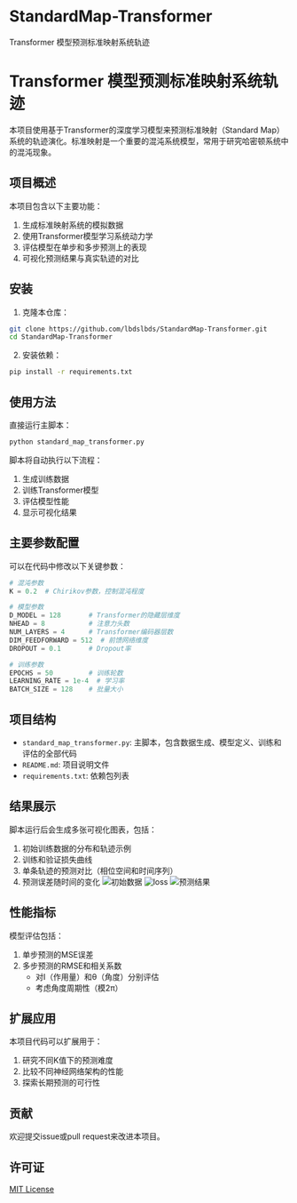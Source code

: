 # StandardMap-Transformer
Transformer 模型预测标准映射系统轨迹
# Transformer 模型预测标准映射系统轨迹

本项目使用基于Transformer的深度学习模型来预测标准映射（Standard Map）系统的轨迹演化。标准映射是一个重要的混沌系统模型，常用于研究哈密顿系统中的混沌现象。

## 项目概述

本项目包含以下主要功能：

1. 生成标准映射系统的模拟数据
2. 使用Transformer模型学习系统动力学
3. 评估模型在单步和多步预测上的表现
4. 可视化预测结果与真实轨迹的对比

## 安装

1. 克隆本仓库：
```bash
git clone https://github.com/lbdslbds/StandardMap-Transformer.git
cd StandardMap-Transformer
```

2. 安装依赖：
```bash
pip install -r requirements.txt
```

## 使用方法

直接运行主脚本：
```bash
python standard_map_transformer.py
```

脚本将自动执行以下流程：
1. 生成训练数据
2. 训练Transformer模型
3. 评估模型性能
4. 显示可视化结果

## 主要参数配置

可以在代码中修改以下关键参数：

```python
# 混沌参数
K = 0.2  # Chirikov参数，控制混沌程度

# 模型参数
D_MODEL = 128       # Transformer的隐藏层维度
NHEAD = 8           # 注意力头数
NUM_LAYERS = 4      # Transformer编码器层数
DIM_FEEDFORWARD = 512  # 前馈网络维度
DROPOUT = 0.1       # Dropout率

# 训练参数
EPOCHS = 50         # 训练轮数
LEARNING_RATE = 1e-4  # 学习率
BATCH_SIZE = 128    # 批量大小
```

## 项目结构

- `standard_map_transformer.py`: 主脚本，包含数据生成、模型定义、训练和评估的全部代码
- `README.md`: 项目说明文件
- `requirements.txt`: 依赖包列表

## 结果展示

脚本运行后会生成多张可视化图表，包括：

1. 初始训练数据的分布和轨迹示例
2. 训练和验证损失曲线
3. 单条轨迹的预测对比（相位空间和时间序列）
4. 预测误差随时间的变化
![初始数据](https://github.com/user-attachments/assets/2567430a-409f-4ac6-9117-b395958ea60b)
![loss](https://github.com/user-attachments/assets/4ac9f97b-b51a-4bde-a88b-34da133f6f60)
![预测结果](https://github.com/user-attachments/assets/a3b568d9-5794-4b69-9889-1b05b942a143)

## 性能指标

模型评估包括：

1. 单步预测的MSE误差
2. 多步预测的RMSE和相关系数
   - 对I（作用量）和θ（角度）分别评估
   - 考虑角度周期性（模2π）


## 扩展应用

本项目代码可以扩展用于：

1. 研究不同K值下的预测难度
2. 比较不同神经网络架构的性能
3. 探索长期预测的可行性

## 贡献

欢迎提交issue或pull request来改进本项目。

## 许可证

[MIT License](LICENSE)
